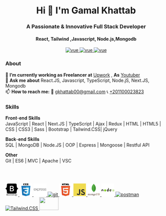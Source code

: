<h1 align="center">Hi 👋 I'm Gamal Khattab</h1>
<h3 align="center">A Passionate & Innovative Full Stack Developer</h3>
<h4 align="center"> React, Tailwind ,Javascript, Node.js,Mongodb </h4> 
<div align="center">

 <span align="center"><a href="https://www.linkedin.com/in/gamal-khattab-a665bb229/" target="_blank"> <img src="https://www.citypng.com/public/uploads/preview/hd-linkedin-official-logo-transparent-background-31623962207jz85kqlqot.png" alt="vue"  height="40"/> </a></span>
<span align="center"><a href="https://www.upwork.com/freelancers/~0106b959bd0a1d7994" target="_blank"> <img src="https://assets-global.website-files.com/5ec7d9f13fc8c0ec8a4c6b26/6092b794e0419d97d9b06e2b_Favicon%20256.png" alt="vue"  height="40"/> </a></span>
<span align="center"><a href="https://www.youtube.com/@Gamal_Khattab" target="_blank"> <img src="https://img.shields.io/badge/youtube-%23FF0000?style=flat&logo=youtube&logoColor=white" alt="vue"  height="40"/> </a></span>
</div>

<h3 align="left">About</h3>

 🔭 **I’m currently working as Freelancer at** [Upwork](https://www.upwork.com/freelancers/~0106b959bd0a1d7994)
 , **As** [Youtuber](https://www.youtube.com/@Gamal_Khattab) <br />
 💬 **Ask me about** React.JS, Javascript, TypeScript, Node.jS, Next.JS, Mongodb<br />
 📫 **How to reach me:** 📧 gkhattab00@gmail.com  📞 [+201100023823](+201100023823) <br />

<h3 align="left">Skills</h3>

𝐅𝐫𝐨𝐧𝐭-𝐞𝐧𝐝 𝐒𝐤𝐢𝐥𝐥𝐬 <br />
 JavaScript | React | Next.JS | TypeScript | Ajax | Redux | HTML | HTML5 | CSS | CSS3 | Sass | Bootstrap | Tailwind.CSS| jQuery

𝐁𝐚𝐜𝐤-𝐞𝐧𝐝 𝐒𝐤𝐢𝐥𝐥𝐬 <br />
SQL | MongoDB | Node.JS | OOP | Express | Mongoose | Restful API

𝐎𝐭𝐡𝐞𝐫 <br />
Git | ES6 | MVC | Apache | VSC 

<br /><br />
<p align="left"><a href="https://getbootstrap.com" target="_blank"> <img src="https://raw.githubusercontent.com/devicons/devicon/master/icons/bootstrap/bootstrap-plain-wordmark.svg" alt="bootstrap" width="40" height="40"/> </a> <a href="https://www.w3schools.com/css/" target="_blank"> <img src="https://raw.githubusercontent.com/devicons/devicon/master/icons/css3/css3-original-wordmark.svg" alt="css3" width="40" height="40"/> </a> <a href="https://expressjs.com" target="_blank"> <img src="https://raw.githubusercontent.com/devicons/devicon/master/icons/express/express-original-wordmark.svg" alt="express" width="40" height="40"/> </a> <a href="https://git-scm.com/" target="_blank"> <img src="https://www.vectorlogo.zone/logos/git-scm/git-scm-icon.svg" alt="git" width="40" height="40"/> </a>  <a href="https://www.w3.org/html/" target="_blank"> <img src="https://raw.githubusercontent.com/devicons/devicon/master/icons/html5/html5-original-wordmark.svg" alt="html5" width="40" height="40"/> </a><a href="https://developer.mozilla.org/en-US/docs/Web/JavaScript" target="_blank"> <img src="https://raw.githubusercontent.com/devicons/devicon/master/icons/javascript/javascript-original.svg" alt="javascript" width="40" height="40"/> </a>  <a href="https://www.mongodb.com/" target="_blank"> <img src="https://raw.githubusercontent.com/devicons/devicon/master/icons/mongodb/mongodb-original-wordmark.svg" alt="mongodb" width="40" height="40"/> </a>  <a href="https://nodejs.org" target="_blank"> <img src="https://raw.githubusercontent.com/devicons/devicon/master/icons/nodejs/nodejs-original-wordmark.svg" alt="nodejs" width="40" height="40"/> </a>  <a href="https://postman.com" target="_blank"> <img src="https://www.vectorlogo.zone/logos/getpostman/getpostman-icon.svg" alt="postman" width="40" height="40"/> </a> <a href="https://tailwindcss.com/" target="_blank"> <img src="https://image.pngaaa.com/779/6447779-middle.png" alt="Tailwind.CSS" width="70" height="40"/> </a><a href="https://jquery.com/" target="_blank"> <img src="https://e7.pngegg.com/pngimages/662/163/png-clipart-jquery-logo-web-development-jquery-ui-javascript-computer-icons-jqlogo-emblem-label.png" width="60" height="40"/> </a>  </p>
